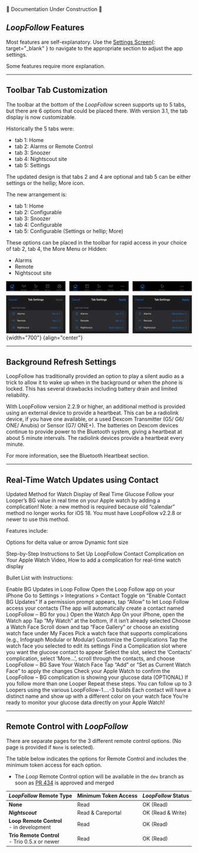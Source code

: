 
🚧 Documentation Under Construction 🚧

<!--todo-->
<!--Notes: be sure to add this info

-->

## *LoopFollow* Features

Most features are self-explanatory. Use the [Settings Screen](../setup/lf-setup.md#settings-screen){: target="_blank" } to navigate to the appropriate section to adjust the app settings.

Some features require more explanation. 

- - -

## Toolbar Tab Customization

The toolbar at the bottom of the *LoopFollow* screen supports up to 5 tabs, but there are 6 options that could be placed there. With version 3.1, the tab display is now customizable.

Historically the 5 tabs were:

* tab 1: Home
* tab 2: Alarms or Remote Control
* tab 3: Snoozer
* tab 4: Nightscout site
* tab 5: Settings

The updated design is that tabs 2 and 4 are optional and tab 5 can be either settings or the hellip; More icon.

The new arrangement is:

* tab 1: Home
* tab 2: Configurable
* tab 3: Snoozer
* tab 4: Configurable
* tab 5: Configurable (Settings or hellip; More)

These options can be placed in the toolbar for rapid access in your choice of tab 2, tab 4, the More Menu or Hidden:

* Alarms
* Remote
* Nightscout site

![Several tab selections](img/lf-tab-custom.svg){width="700"}
{align="center"}


- - -

## Background Refresh Settings

LoopFollow has traditionally provided an option to play a silent audio as a trick to allow it to wake up when in the background or when the phone is locked. This has several drawbacks including battery drain and limited reliability.

With LoopFollow version 2.2.9 or higher, an additional method is provided using an external device to provide a heartbeat. This can be a radiolink device, if you have one available, or a used Dexcom Transmitter (G5/ G6/ ONE/ Anubis) or Sensor (G7/ ONE+). The batteries on Dexcom devices continue to provide power to the Bluetooth system, giving a heartbeat at about 5 minute intervals. The radiolink devices provide a heartbeat every minute.

For more information, see the Bluetooth Heartbeat section.

- - -

## Real-Time Watch Updates using Contact

Updated Method for Watch Display of Real Time Glucose
Follow your Looper’s BG value in real time on your Apple watch by adding a complication! Note: a new method is required because old “calendar” method no longer works for iOS 18. You must have LoopFollow v2.2.8 or newer to use this method.

Features include:

Options for delta value or arrow
Dynamic font size

Step-by-Step Instructions to Set Up LoopFollow Contact Complication on Your Apple Watch
Video, How to add a complication for real-time watch display

Bullet List with Instructions:

Enable BG Updates in Loop Follow
Open the Loop Follow app on your iPhone
Go to Settings > Integrations > Contact
Toggle on “Enable Contact BG Updates”
If a permission prompt appears, tap “Allow” to let Loop Follow access your contacts
(The app will automatically create a contact named LoopFollow – BG for you.)
Open the Watch App
On your iPhone, open the Watch app
Tap “My Watch” at the bottom, if it isn’t already selected
Choose a Watch Face
Scroll down and tap “Face Gallery” or choose an existing watch face under My Faces
Pick a watch face that supports complications (e.g., Infograph Modular or Modular)
Customize the Complications
Tap the watch face you selected to edit its settings
Find a Complication slot where you want the glucose contact to appear
Select the slot, select the ‘Contacts’ complication, select ‘More…’, scroll through the contacts, and choose LoopFollow – BG
Save Your Watch Face
Tap “Add” or “Set as Current Watch Face” to apply the changes
Check your Apple Watch to confirm the LoopFollow – BG complication is showing your glucose data
(OPTIONAL) If you follow more than one Looper
Repeat these steps. You can follow up to 3 Loopers using the various LoopFollow-1….-3 builds
Each contact will have a distinct name and show up with a different color on your watch face
You’re ready to monitor your glucose data directly on your Apple Watch!


- - -

## Remote Control with *LoopFollow*

There are separate pages for the 3 different remote control options. (No page is provided if `None` is selected).

The table below indicates the options for Remote Control and includes the minimum token access for each option.

* The *Loop* Remote Control option will be available in the `dev` branch as soon as [PR 434](https://github.com/loopandlearn/LoopFollow/pull/434) is approved and merged

| *LoopFollow* Remote Type | Minimum Token Access| *LoopFollow* Status |
|:--|:--|:--|
| **None** | Read | OK (Read) |
| ***Nightscout*** | Read & Careportal | OK (Read & Write) |
| **Loop Remote Control** <br>- in development| Read | OK (Read) |
| **Trio Remote Control** <br>- Trio 0.5.x or newer | Read | OK (Read) |

